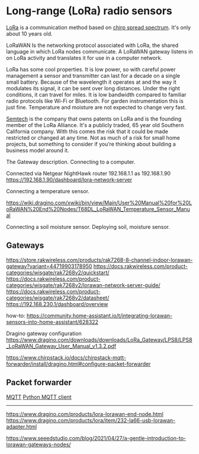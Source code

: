 # Long-range (LoRa) radio sensors

[LoRa](https://en.wikipedia.org/wiki/LoRa) is a communication method based on
[chirp spread spectrum](https://en.wikipedia.org/wiki/Chirp_spread_spectrum).
It's only about 10 years old.

LoRaWAN Is the networking protocol associated with LoRa, the shared
language in which LoRa nodes communicate.
A LoRaWAN gateway listens in on LoRa activity and translates it for
use in a computer network.

LoRa has some cool properties. It is low power, so with careful power
management a sensor and transmitter can last for a decade on a single
small battery. Because of the wavelength it operates at and the way it
modulates its signal, it can be sent over long distances.
Under the right conditions, it can travel for miles. It is low bandwidth
compared to familiar radio protocols like Wi-Fi or Bluetooth.
For garden instrumentation this is just fine. Temperature and moisture
are not expected to change very fast.

[Semtech](https://en.wikipedia.org/wiki/Semtech) is the company that owns
patents on LoRa and is the founding member of the LoRa Alliance.
It's a publicly traded, 65 year old Southern California company.
With this comes the risk that it could be made restricted or changed
at any time. Not as much of a risk for small home projects, but something
to consider if you’re thinking about building a business model around it.


The Gateway description.
Connecting to a computer.

Connected via Netgear NightHawk router
192.168.1.1
as
192.168.1.90
https://192.168.1.90/dashboard/lora-network-server

Connecting a temperature sensor.

https://wiki.dragino.com/xwiki/bin/view/Main/User%20Manual%20for%20LoRaWAN%20End%20Nodes/T68DL_LoRaWAN_Temperature_Sensor_Manual

Connecting a soil moisture sensor.
Deploying soil, moisture sensor.


## Gateways

https://store.rakwireless.com/products/rak7268-8-channel-indoor-lorawan-gateway?variant=44719903178950
https://docs.rakwireless.com/product-categories/wisgate/rak7268v2/quickstart/
https://docs.rakwireless.com/product-categories/wisgate/rak7268v2/lorawan-network-server-guide/
https://docs.rakwireless.com/product-categories/wisgate/rak7268v2/datasheet/
https://192.168.230.1/dashboard/overview


how-to: https://community.home-assistant.io/t/integrating-lorawan-sensors-into-home-assistant/628322

Dragino gateway configuration
https://www.dragino.com/downloads/downloads/LoRa_Gateway/LPS8/LPS8_LoRaWAN_Gateway_User_Manual_v1.3.2.pdf

https://www.chirpstack.io/docs/chirpstack-mqtt-forwarder/install/dragino.html#configure-packet-forwarder

## Packet forwarder

[MQTT](https://en.wikipedia.org/wiki/MQTT)
[Python MQTT client](https://pypi.org/project/paho-mqtt/)

-------

https://www.dragino.com/products/lora-lorawan-end-node.html
https://www.dragino.com/products/lora/item/232-la66-usb-lorawan-adapter.html

https://www.seeedstudio.com/blog/2021/04/27/a-gentle-introduction-to-lorawan-gateways-nodes/
